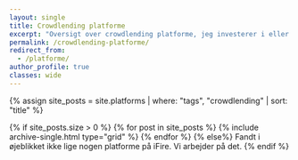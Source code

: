 ```yaml
---
layout: single
title: Crowdlending platforme
excerpt: "Oversigt over crowdlending platforme, jeg investerer i eller har kendskab til."
permalink: /crowdlending-platforme/
redirect_from:
  - /platforme/
author_profile: true
classes: wide
---
```


{% assign site_posts = site.platforms | where: "tags", "crowdlending" | sort: "title" %}

{% if site_posts.size > 0 %}
  {% for post in site_posts %}
    {% include archive-single.html type="grid" %}
  {% endfor %}
{% else%}
  Fandt i øjeblikket ikke lige nogen platforme på iFire. Vi arbejder på det.
{% endif %}
